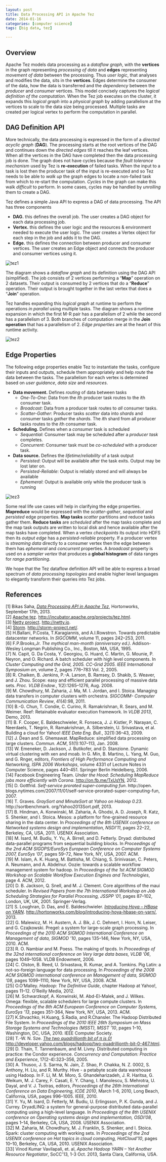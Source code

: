 ```yaml
---
layout: post
title: Data Processing API in Apache Tez
date: 2014-01-16 
categories: [computer science]
tags: [big data, tez]

---
```



Overview
--

Apache Tez models data processing as a *dataflow graph*, with the **vertices** in the graph representing *processing of data* and **edges** representing *movement of data* between the processing. Thus *user logic*, that analyses and modifies the data, sits in the **vertices**. Edges determine the consumer of the data, how the data is transferred and the *dependency* between the *producer* and *consumer* vertices. This model concisely captures the *logical definition of the computation*. When the Tez job executes on the cluster, it expands this *logical graph* into a *physical graph* by adding parallelism at the vertices to scale to the data size being processed. Multiple tasks are created per logical vertex to perform the computation in parallel.

DAG Definition API
--

More technically, the data processing is expressed in the form of a *directed acyclic graph* (**DAG**). The processing starts at the root vertices of the DAG and continues down the *directed edges* till it reaches the leaf vertices. When all the vertices in the DAG have completed then the data processing job is done. The graph does not have cycles because the *fault tolerance mechanism* used by Tez is **re-execution** of failed tasks. When the input to a task is lost then the producer task of the input is re-executed and so Tez needs to be able to *walk up* the graph edges to locate a non-failed task from which to re-start the computation. *Cycles* in the graph can make this walk *difficult* to perform. In some cases, cycles may be handled by *unrolling* them to create a DAG.

Tez defines a simple Java API to express a DAG of data processing. The API has three components

* **DAG.** this defines the overall job. The user creates a DAG object for each data processing job.  
* **Vertex.** this defines the user logic and the resources & environment needed to execute the user logic. The user creates a Vertex object for each step in the job and adds it to the DAG.  
* **Edge.** this defines the connection between producer and consumer vertices. The user creates an Edge object and connects the producer and consumer vertices using it.


![tez1](http://sungsoo.github.com/images/tez11.png)

The diagram shows a *dataflow graph* and its definition using the DAG API (simplified). The job consists of 2 vertices performing a “**Map**” operation on 2 datasets. Their output is consumed by 2 vertices that do a “**Reduce**” operation. Their output is brought together in the last vertex that does a “**Join**” operation.

Tez handles expanding this *logical graph* at runtime to perform the operations *in parallel* using multiple tasks. The diagram shows a runtime expansion in which the first M-R pair has a parallelism of 2 while the second has a parallelism of 3. Both branches of computation merge in the **Join operation** that has a parallelism of 2. *Edge properties* are at the heart of this runtime activity.

![tez2](http://sungsoo.github.com/images/tez21.png)

Edge Properties
--

The following edge properties enable Tez to instantiate the tasks, configure their inputs and outputs, schedule them appropriately and help *route* the data between the tasks. The parallelism for each vertex is determined based on *user guidance*, *data size* and *resources*.

* **Data movement.** Defines *routing* of data between tasks  
	- *One-To-One*: Data from the *i*th producer task routes to the *i*th consumer task.  
	- *Broadcast*: Data from a producer task routes to *all* consumer tasks.  
	- *Scatter-Gather*: Producer tasks *scatter* data into *shards* and consumer tasks *gather* the *shards*. The *i*th shard from all producer tasks routes to the *i*th consumer task.    
* **Scheduling.** Defines when a *consumer* task is scheduled  
	- *Sequential*: Consumer task may be scheduled after a *producer task* completes.  
	- *Concurrent*: Consumer task must be *co-scheduled* with a producer task.  
* **Data source.** Defines the *lifetime*/*reliability* of a task output  
	- *Persisted*: Output will be available after the task exits. Output may be lost later on.
	- *Persisted-Reliable*: Output is reliably stored and will always be available  
	- *Ephemeral*: Output is available only while the producer task is running

![tez3](http://sungsoo.github.com/images/tez31.png)

Some real life use cases will help in clarifying the edge properties. **Mapreduce** would be expressed with the *scatter-gather*, *sequential* and *persisted* edge properties. **Map tasks** *scatter* partitions and reduce tasks gather them. **Reduce tasks** are *scheduled* after the map tasks complete and the map task outputs are written to local disk and hence available after the map tasks have completed. When a vertex *checkpoints* its output into HDFS then its *output edge* has a *persisted-reliable* property. If a producer vertex is *streaming data* directly to a consumer vertex then the edge between them has *ephemeral* and *concurrent* properties. A *broadcast* property is used on a *sampler vertex* that produces a **global histogram** of data ranges for *range partitioning*.

We hope that the Tez dataflow definition API will be able to express a broad spectrum of *data processing topologies* and enable higher level languages to elegantly transform their queries into Tez jobs.

References
---
[1] Bikas Saha, [*Data Processing API in Apache Tez*](http://hortonworks.com/blog/expressing-data-processing-in-apache-tez/), Hortonworks, September 17th, 2013.  
[2] [Apache tez](http://incubator.apache.org/projects/tez.html). http://incubator.apache.org/projects/tez.html.   
[3] [Netty project](http://netty.io). http://netty.io.  
[4] [Storm](http://storm-project.net/). http://storm-project.net/.  
[5] H.Ballani, P.Costa, T.Karagiannis, and A.I.Rowstron. Towards predictable datacenter networks. In *SIGCOMM*, volume 11, pages 242–253, 2011.  
[6] F.P.Brooks,Jr. *The mythical man-month (anniversary ed.)*. Addison-Wesley Longman Publishing Co., Inc., Boston, MA, USA, 1995.  
[7] N. Capit, G. Da Costa, Y. Georgiou, G. Huard, C. Martin, G. Mounie, P. Neyron, and O. Richard. A batch scheduler with high level components. In *Cluster Computing and the Grid, 2005. CC-Grid 2005. IEEE International Symposium on*, volume 2, pages 776–783 Vol. 2, 2005.  
[8] R. Chaiken, B. Jenkins, P.-A. Larson, B. Ramsey, D. Shakib, S. Weaver, and J. Zhou. Scope: easy and efficient parallel processing of massive data sets. *Proc. VLDB Endow.*, 1(2):1265–1276, Aug. 2008.  
[9] M. Chowdhury, M. Zaharia, J. Ma, M. I. Jordan, and I. Stoica. Managing data transfers in computer clusters with orchestra. *SIGCOMM- Computer Communication Review*, 41(4):98, 2011.  
[10] B.-G. Chun, T. Condie, C. Curino, R. Ramakrishnan, R. Sears, and M. Weimer. Reef: Retainable evaluator execution framework. In *VLDB 2013*, Demo, 2013.  
[11] B. F. Cooper, E. Baldeschwieler, R. Fonseca, J. J. Kistler, P. Narayan, C. Neerdaels, T. Negrin, R. Ramakrishnan, A. Silberstein, U. Srivastava, et al. Building a cloud for Yahoo! *IEEE Data Eng. Bull.*, 32(1):36–43, 2009.  
[12] J. Dean and S. Ghemawat. MapReduce: simplified data processing on large clusters. *Commun. ACM*, 51(1):107–113, Jan. 2008.  
[13] W. Emeneker, D. Jackson, J. Butikofer, and D. Stanzione. Dynamic virtual clustering with xen and moab. In G. Min, B. Martino, L. Yang, M. Guo, and G. Rnger, editors, *Frontiers of High Performance Computing and Networking, ISPA 2006 Workshops*, volume 4331 of Lecture Notes in Computer Science, pages 440–451. Springer Berlin Heidelberg, 2006.  
[14] Facebook Engineering Team. *Under the Hood: Scheduling MapReduce jobs more efficiently with Corona*. http://on.fb.me/TxUsYN, 2012.  
[15] D. Gottfrid. *Self-service prorated super-computing fun*. http://open. blogs.nytimes.com/2007/11/01/self-service-prorated-super-computing-fun, 2007.  
[16] T. Graves. *GraySort and MinuteSort at Yahoo on Hadoop 0.23*. http://sortbenchmark. org/Yahoo2013Sort.pdf, 2013.  
[17] B. Hindman, A. Konwinski, M. Zaharia, A. Ghodsi, A. D. Joseph, R. Katz, S. Shenker, and I. Stoica. Mesos: a platform for fine-grained resource sharing in the data center. In *Proceedings of the 8th USENIX conference on Networked systems design and implementation, NSDI’11*, pages 22–22, Berkeley, CA, USA, 2011. USENIX Association.  
[18] M. Isard, M. Budiu, Y. Yu, A. Birrell, and D. Fetterly. Dryad: distributed data-parallel programs from sequential building blocks. In *Proceedings of the 2nd ACM SIGOPS/EuroSys European Conference on Computer Systems 2007, EuroSys ’07*, pages 59–72, New York, NY, USA, 2007. ACM.  
[19] M. Islam, A. K. Huang, M. Battisha, M. Chiang, S. Srinivasan, C. Peters, A. Neumann, and A. Abdelnur. Oozie: towards a scalable workflow management system for hadoop. In *Proceedings of the 1st ACM SIGMOD Workshop on Scalable Workflow Execution Engines and Technologies*, page 4. ACM, 2012.  
[20] D. B. Jackson, Q. Snell, and M. J. Clement. Core algorithms of the maui scheduler. In *Revised Papers from the 7th International Workshop on Job Scheduling Strategies for Parallel Processing, JSSPP ’01*, pages 87–102, London, UK, UK, 2001. Springer-Verlag.  
[21] S. Loughran, D. Das, and E. Baldeschwieler. [*Introducing Hoya – HBase on YARN*](http://hortonworks.com/blog/introducing-hoya-hbase-on-yarn/). http://hortonworks.com/blog/introducing-hoya-hbase-on-yarn/, 2013.  
[22] G. Malewicz, M. H. Austern, A. J. Bik, J. C. Dehnert, I. Horn, N. Leiser, and G. Czajkowski. Pregel: a system for large-scale graph processing. In *Proceedings of the 2010 ACM SIGMOD International Conference on Management of data, SIGMOD ’10*, pages 135–146, New York, NY, USA, 2010. ACM.  
[23] R. O. Nambiar and M. Poess. The making of tpcds. In *Proceedings of the 32nd international conference on Very large data bases, VLDB ’06*, pages 1049–1058. VLDB Endowment, 2006.  
[24] C. Olston, B. Reed, U. Srivastava, R. Kumar, and A. Tomkins. Pig Latin: a not-so-foreign language for data processing. In *Proceedings of the 2008 ACM SIGMOD international conference on Management of data, SIGMOD ’08*, pages 1099–1110, New York, NY, USA, 2008. ACM.  
[25] O.O’Malley. *Hadoop: The Definitive Guide*, chapter Hadoop at Yahoo!, pages 11–12. O’Reilly Media, 2012.  
[26] M. Schwarzkopf, A. Konwinski, M. Abd-El-Malek, and J. Wilkes. Omega: flexible, scalable schedulers for large compute clusters. In *Proceedings of the 8th ACM European Conference on Computer Systems, EuroSys ’13*, pages 351–364, New York, NY, USA, 2013. ACM.  
[27] K.Shvachko, H.Kuang, S.Radia, and R.Chansler. The Hadoop Distributed File System. In *Proceedings of the 2010 IEEE 26th Symposium on Mass Storage Systems and Technologies (MSST), MSST ’10*, pages 1–10, Washington, DC, USA, 2010. IEEE Computer Society.    
[28] T.-W. N. Sze. [*The two quadrillionth bit of π is 0!*](http://developer.yahoo.com/blogs/hadoop/two-quadrillionth-bit-0-467.html) http://developer.yahoo.com/blogs/hadoop/two-quadrillionth-bit-0-467.html.  
[29] D. Thain, T. Tannenbaum, and M. Livny. Distributed computing in practice: the Condor experience. *Concurrency and Computation: Practice and Experience*, 17(2-4):323–356, 2005.  
[30] A. Thusoo, J. S. Sarma, N. Jain, Z. Shao, P. Chakka, N. Z. 0002, S. Anthony, H. Liu, and R. Murthy. Hive - a petabyte scale data warehouse using Hadoop. In F. Li, M. M. Moro, S. Ghandeharizadeh, J. R. Haritsa, G. Weikum, M. J. Carey, F. Casati, E. Y. Chang, I. Manolescu, S. Mehrotra, U. Dayal, and V. J. Tsotras, editors, *Proceedings of the 26th International Conference on Data Engineering, ICDE 2010*, March 1-6, 2010, Long Beach, California, USA, pages 996–1005. IEEE, 2010.  
[31] Y. Yu, M. Isard, D. Fetterly, M. Budiu, U. Erlingsson, P. K. Gunda, and J. Currey. DryadLINQ: a system for general-purpose distributed data-parallel computing using a high-level language. In *Proceedings of the 8th USENIX conference on Operating systems design and implementation, OSDI’08*, pages 1–14, Berkeley, CA, USA, 2008. USENIX Association.  
[32] M. Zaharia, M. Chowdhury, M. J. Franklin, S. Shenker, and I. Stoica. Spark: cluster computing with working sets. In *Proceedings of the 2nd USENIX conference on Hot topics in cloud computing, HotCloud’10*, pages 10–10, Berkeley, CA, USA, 2010. USENIX Association.  
[33] Vinod Kumar Vavilapali, et. al, *Apache Hadoop YARN – Yet Another Resource Negotiator*, SoCC'13, 1-3 Oct. 2013, Santa Clara, California, USA.
